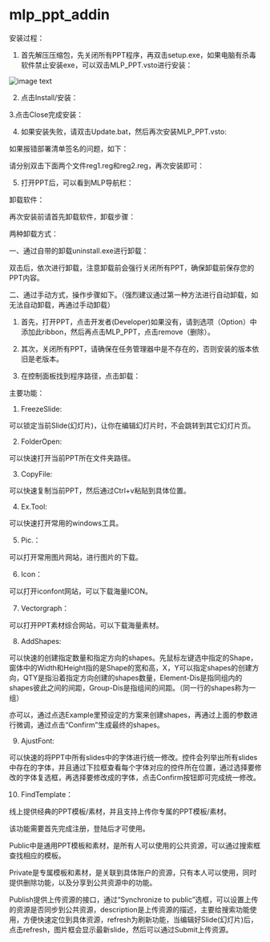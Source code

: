 # mlp_ppt_addin
安装过程：

1. 首先解压压缩包，先关闭所有PPT程序，再双击setup.exe，如果电脑有杀毒软件禁止安装exe，可以双击MLP_PPT.vsto进行安装：

![image text](https://github.com/jakkielong/mlp_ppt_addin/tree/master/pic/1.png "install package")


2. 点击Install/安装：



3.点击Close完成安装：



4. 如果安装失败，请双击Update.bat，然后再次安装MLP_PPT.vsto:



如果报错部署清单签名的问题，如下：



请分别双击下面两个文件reg1.reg和reg2.reg，再次安装即可：



5. 打开PPT后，可以看到MLP导航栏：



卸载软件：

再次安装前请首先卸载软件，卸载步骤：

两种卸载方式：

一、通过自带的卸载uninstall.exe进行卸载：



双击后，依次进行卸载，注意卸载前会强行关闭所有PPT，确保卸载前保存您的PPT内容。





二、通过手动方式，操作步骤如下。（强烈建议通过第一种方法进行自动卸载，如无法自动卸载，再通过手动卸载）

1. 首先，打开PPT，点击开发者(Developer)如果没有，请到选项（Option）中添加此ribbon，然后再点击MLP_PPT，点击remove（删除）。



2. 其次，关闭所有PPT，请确保在任务管理器中是不存在的，否则安装的版本依旧是老版本。





3. 在控制面板找到程序路径，点击卸载：





主要功能：

1. FreezeSlide:

可以锁定当前Slide(幻灯片)，让你在编辑幻灯片时，不会跳转到其它幻灯片页。



2. FolderOpen:

可以快速打开当前PPT所在文件夹路径。



3. CopyFile:

可以快速复制当前PPT，然后通过Ctrl+v粘贴到具体位置。



4. Ex.Tool:

可以快速打开常用的windows工具。





5. Pic.：

可以打开常用图片网站，进行图片的下载。



6. Icon：

可以打开iconfont网站，可以下载海量ICON。



7. Vectorgraph：

可以打开PPT素材综合网站，可以下载海量素材。



8. AddShapes:

可以快速的创建指定数量和指定方向的shapes。先鼠标左键选中指定的Shape，窗体中的Width和Height指的是Shape的宽和高，X，Y可以指定shapes的创建方向，QTY是指沿着指定方向创建的shapes数量，Element-Dis是指同组内的shapes彼此之间的间距，Group-Dis是指组间的间距。（同一行的shapes称为一组）



亦可以，通过点选Example里预设定的方案来创建shapes，再通过上面的参数进行微调，通过点击“Confirm”生成最终的shapes。



9. AjustFont:

可以快速的将PPT中所有slides中的字体进行统一修改。控件会列举出所有slides中存在的字体，并且通过下拉框查看每个字体对应的控件所在位置，通过选择要修改的字体复选框，再选择要修改成的字体，点击Confirm按钮即可完成统一修改。





10. FindTemplate：

线上提供经典的PPT模板/素材，并且支持上传你专属的PPT模板/素材。

该功能需要首先完成注册，登陆后才可使用。

Public中是通用PPT模板和素材，是所有人可以使用的公共资源，可以通过搜索框查找相应的模板。



Private是专属模板和素材，是关联到具体账户的资源，只有本人可以使用，同时提供删除功能，以及分享到公共资源中的功能。



Publish提供上传资源的接口，通过“Synchronize to public”选框，可以设置上传的资源是否同步到公共资源，description是上传资源的描述，主要给搜索功能使用，方便快速定位到具体资源，refresh为刷新功能，当编辑好Slide(幻灯片)后，点击refresh，图片框会显示最新slide，然后可以通过Submit上传资源。

